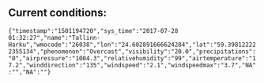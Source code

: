 ## Current conditions: 
 ``` {"timestamp":"1501194720","sys_time":"2017-07-28 01:32:27","name":"Tallinn-Harku","wmocode":"26038","lon":"24.602891666624284","lat":"59.398122222355134","phenomenon":"Overcast","visibility":"20.0","precipitations":"0","airpressure":"1004.3","relativehumidity":"99","airtemperature":"17.2","winddirection":"135","windspeed":"2.1","windspeedmax":"3.7","NA":"","NA":""} ```
